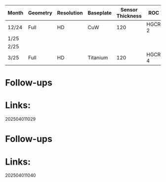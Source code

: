 

| Month | Geometry   | Resolution   |  Baseplate   |  Sensor Thickness |  ROC Version   |  Count |
| ----- | ---------- | -------------| -------------- | ------------------| -------------- | --------------------- | 
| 12/24 | Full       | HD           | CuW           |                120 | HGCROCV3b-2   |       2 |
| 1/25 |        |            |            |                 |    |        |
| 2/25 |        |            |            |                 |    |        |
| 3/25 | Full       | HD           | Titanium      |                120 | HGCROCV3b-4   |      14 |



# Follow-ups


# Links: 



202504011029



# Follow-ups


# Links: 



202504011040

